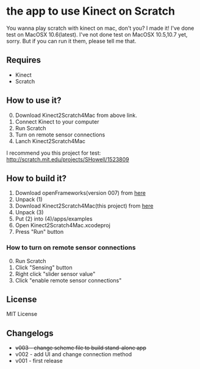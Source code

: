 # the app to use Kinect on Scratch
You wanna play scratch with kinect on mac, don't you?  I made it!  I've done test on MacOSX 10.6(latest).
I've not done test on MacOSX 10.5,10.7 yet, sorry.  But if you can run it them, please tell me that.
## Requires
* Kinect
* Scratch

## How to use it?

  
0. Download Kinect2Scratch4Mac from above link.
1. Connect Kinect to your computer
2. Run Scratch
3. Turn on remote sensor connections
4. Lanch Kinect2Scratch4Mac

I recommend you this project for test: http://scratch.mit.edu/projects/SHowell/1523809

## How to build it?

1. Download openFrameworks(version 007) from [here]("http://openframeworks.cc/download")
2. Unpack (1)
3. Download Kinect2Scratch4Mac(this project) from [here]("https://github.com/mactkg/kinect2Scratch4Mac/zipball/master")
4. Unpack (3)
5. Put (2) into (4)/apps/examples
6. Open Kinect2Scratch4Mac.xcodeproj
7. Press "Run" button

### How to turn on remote sensor connections
0. Run Scratch
1. Click "Sensing" button
2. Right click "slider sensor value"
3. Click "enable remote sensor connections"


## License

MIT License

## Changelogs
* <s>v003 - change scheme file to build stand-alone app</s>
* v002 - add UI and change connection method
* v001 - first release
